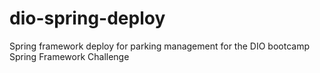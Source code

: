 # dio-spring-deploy

Spring framework deploy for parking management for the DIO bootcamp Spring Framework Challenge
